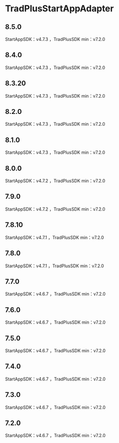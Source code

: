 # TradPlusStartAppAdapter

## 8.5.0

StartAppSDK：v4.7.3 ，TradPlusSDK min：v7.2.0

## 8.4.0

StartAppSDK：v4.7.3 ，TradPlusSDK min：v7.2.0

## 8.3.20

StartAppSDK：v4.7.3 ，TradPlusSDK min：v7.2.0

## 8.2.0

StartAppSDK：v4.7.3 ，TradPlusSDK min：v7.2.0

## 8.1.0

StartAppSDK：v4.7.3 ，TradPlusSDK min：v7.2.0

## 8.0.0

StartAppSDK：v4.7.2 ，TradPlusSDK min：v7.2.0

## 7.9.0

StartAppSDK：v4.7.2 ，TradPlusSDK min：v7.2.0

## 7.8.10

StartAppSDK：v4.7.1 ，TradPlusSDK min：v7.2.0

## 7.8.0

StartAppSDK：v4.7.1 ，TradPlusSDK min：v7.2.0

## 7.7.0

StartAppSDK：v4.6.7 ，TradPlusSDK min：v7.2.0

## 7.6.0

StartAppSDK：v4.6.7 ，TradPlusSDK min：v7.2.0

## 7.5.0

StartAppSDK：v4.6.7 ，TradPlusSDK min：v7.2.0

## 7.4.0

StartAppSDK：v4.6.7 ，TradPlusSDK min：v7.2.0

## 7.3.0

StartAppSDK：v4.6.7 ，TradPlusSDK min：v7.2.0

## 7.2.0

StartAppSDK：v4.6.7 ，TradPlusSDK min：v7.2.0